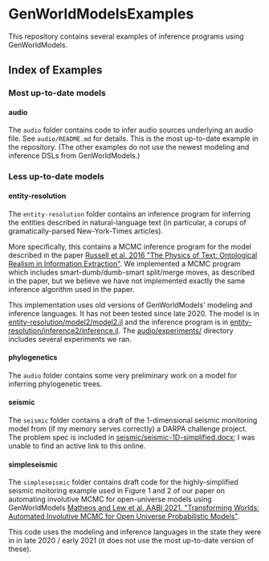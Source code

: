 # GenWorldModelsExamples

This repository contains several examples of inference programs using GenWorldModels.

## Index of Examples

### Most up-to-date models

#### audio
The `audio` folder contains code to infer audio sources underlying an audio file.
See `audio/README.md` for details.  This is the most up-to-date example in the repository.
(The other examples do not use the newest modeling and inference DSLs from GenWorldModels.)

### Less up-to-date models

#### entity-resolution
The `entity-resolution` folder contains an inference program for inferring the entities
described in natural-language text (in particular, a corups of gramatically-parsed New-York-Times articles).

More specifically, this contains a MCMC inference program
for the model described in the paper [Russell et al. 2016 "The Physics of Text: Ontological Realism in Information Extraction"](http://people.eecs.berkeley.edu/~russell/papers/akbc16-pluie.pdf).
We implemented a MCMC program which includes smart-dumb/dumb-smart split/merge moves, as described in the paper,
but we believe we have not implemented exactly the same inference algorithm used in the paper.

This implementation uses old versions of GenWorldModels' modeling and inference languages.
It has not been tested since late 2020.
The model is in [entity-resolution/model2/model2.jl](entity-resolution/model2/model2.jl) and the inference program is in [entity-resolution/inference2/inference.jl](entity-resolution/inference2/inference.jl).
The [audio/experiments/](audio/experiments/) directory includes several experiments we ran.

#### phylogenetics
The `audio` folder contains some very preliminary work on a model for inferring phylogenetic trees.

#### seismic
The `seismic` folder contains a draft of the 1-dimensional seismic monitoring
model from (if my memory serves correctly) a DARPA challenge project.  The problem spec is included in
[seismic/seismic-1D-simplified.docx](seismic/seismic-1D-simplified.docx); I was unable
to find an active link to this online.

#### simpleseismic
The `simpleseismic` folder contains draft code for the highly-simplified seismic moitoring
example used in Figure 1 and 2 of our paper on automating involutive MCMC for open-universe models
using GenWorldModels [Matheos and Lew et al. AABI 2021. "Transforming Worlds: Automated Involutive MCMC
for Open Universe Probabilistic Models"](http://people.eecs.berkeley.edu/~russell/papers/aabi21-oupm.pdf).

This code uses the modeling and inference languages in the state they were in in late 2020 / early 2021 (it
does not use the most up-to-date version of these).